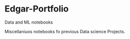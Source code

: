 # Edgar-Portfolio
Data and ML notebooks

Miscellaniuos notebooks fo previous Data science Projects.
